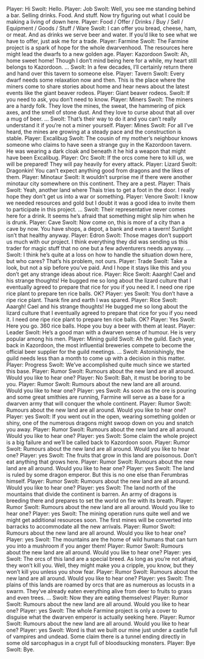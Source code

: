 Player: Hi
Swolt: Hello.
Player: Job
Swolt: Well, you see me standing behind a bar. Selling drinks. Food. And stuff. Now try figuring out what I could be making a living of down here.
Player: Food / Offer / Drinks / Buy / Sell / Equipment / Goods / Stuff / Ware
Swolt: I can offer you bread, cheese, ham, or meat. And as drinks we serve beer and water. If you’d like to see what we have to offer, just ask me for a trade.
Player: Farmine
Swolt: The Farmine project is a spark of hope for the whole dwarvenhood. The resources here might lead the dwarfs to a new golden age.
Player: Kazordoon
Swolt: Ah, home sweet home! Though I don’t mind being here for a while, my heart still belongs to Kazordoon. …
Swolt: In a few decades, I’ll certainly return there and hand over this tavern to someone else.
Player: Tavern
Swolt: Every dwarf needs some relaxation now and then. This is the place where the miners come to share stories about home and hear news about the latest events like the giant beaver rodeos.
Player: Giant beaver rodeos.
Swolt: If you need to ask, you don’t need to know.
Player: Miners
Swolt: The miners are a hardy folk. They love the mines, the sweat, the hammering of pick axes, and the smell of stone dust. And they love to curse about that all over a mug of beer. …
Swolt: That’s their way to do it and you can’t really understand it if you’re not a miner yourself.
Player: Mines
Swolt: For all I’ve heard, the mines are growing at a steady pace and the construction is stable.
Player: Excalibug
Swolt: The cousin of my mother’s neighbour knows someone who claims to have seen a strange guy in the Kazordoon tavern. He was wearing a dark cloak and beneath it he hid a weapon that might have been Excalibug.
Player: Orc
Swolt: If the orcs come here to kill us, we will be prepared! They will pay heavily for every attack.
Player: Lizard
Swolt: Dragonkin! You can’t expect anything good from dragons and the likes of them.
Player: Minotaur
Swolt: It wouldn’t surprise me if there were another minotaur city somewhere on this continent. They are a pest.
Player: Thais
Swolt: Yeah, another land where Thais tries to get a foot in the door. I really hope they don’t get us into a war or something.
Player: Venore
Swolt: I know we needed resources and gold but I doubt it was a good idea to invite them to participate in this project. …
Swolt: Their representative never comes here for a drink. It seems he’s afraid that something might slip him when he is drunk.
Player: Cave
Swolt: Now come on, this is more of a city than a cave by now. You have shops, a depot, a bank and even a tavern! Sunlight isn’t that healthy anyway.
Player: Edron
Swolt: Those mages don’t support us much with our project. I think everything they did was sending us this trader for magic stuff that no one but a few adventurers needs anyway. …
Swolt: I think he’s quite at a loss on how to handle the situation down here, but who cares? That’s his problem, not ours.
Player: Trade
Swolt: Take a look, but not a sip before you’ve paid. And I hope it stays like this and you don’t get any strange ideas about rice.
Player: Rice
Swolt: Aaargh! Cael and his strange thoughts! He bugged me so long about the lizard culture that I eventually agreed to prepare that rice for you if you need it. I need one ripe rice plant to prepare ten rice balls. OK?
Player: yes
Swolt: You don’t have a ripe rice plant. Thank fire and earth I was spared.
Player: Rice
Swolt: Aaargh! Cael and his strange thoughts! He bugged me so long about the lizard culture that I eventually agreed to prepare that rice for you if you need it. I need one ripe rice plant to prepare ten rice balls. OK?
Player: Yes
Swolt: Here you go. 360 rice balls. Hope you buy a beer with them at least.
Player: Leader
Swolt: He’s a good man with a dwarven sense of humour. He is very popular among his men.
Player: Mining guild
Swolt: Ah the guild. Each year, back in Kazordoon, the most influential breweries compete to become the official beer supplier for the guild meetings. …
Swolt: Astonishingly, the guild needs less than a month to come up with a decision in this matter.
Player: Progress
Swolt: We’ve accomplished quite much since we started this base.
Player: Rumor
Swolt: Rumours about the new land are all around. Would you like to hear one?
Player: No
Swolt: Bah, it must be boring to be you.
Player: Rumor
Swolt: Rumours about the new land are all around. Would you like to hear one?
Player: yes
Swolt: As soon as the ore is pouring and some great smithies are running, Farmine will serve as a base for a dwarven army that will conquer the whole continent.
Player: Rumor
Swolt: Rumours about the new land are all around. Would you like to hear one?
Player: yes
Swolt: If you went out in the open, wearing something golden or shiny, one of the numerous dragons might swoop down on you and snatch you away.
Player: Rumor
Swolt: Rumours about the new land are all around. Would you like to hear one?
Player: yes
Swolt: Some claim the whole project is a big failure and we’ll be called back to Kazordoon soon.
Player: Rumor
Swolt: Rumours about the new land are all around. Would you like to hear one?
Player: yes
Swolt: The fruits that grow in this land are poisonous. Don’t eat anything that grows here.
Player: Rumor
Swolt: Rumours about the new land are all around. Would you like to hear one?
Player: yes
Swolt: The land is ruled by some dragon emperor. But this is no one else than Ferumbras himself.
Player: Rumor
Swolt: Rumours about the new land are all around. Would you like to hear one?
Player: yes
Swolt: The land north of the mountains that divide the continent is barren. An army of dragons is breeding there and prepares to set the world on fire with its breath.
Player: Rumor
Swolt: Rumours about the new land are all around. Would you like to hear one?
Player: yes
Swolt: The mining operation runs quite well and we might get additional resources soon. The first mines will be converted into barracks to accommodate all the new arrivals.
Player: Rumor
Swolt: Rumours about the new land are all around. Would you like to hear one?
Player: yes
Swolt: The mountains are the home of wild humans that can turn you into a mushroom if you anger them!
Player: Rumor
Swolt: Rumours about the new land are all around. Would you like to hear one?
Player: yes
Swolt: The orcs of this land are a special breed. As long as you’re not afraid, they won’t kill you. Well, they might make you a cripple, you know, but they won’t kill you unless you show fear.
Player: Rumor
Swolt: Rumours about the new land are all around. Would you like to hear one?
Player: yes
Swolt: The plains of this lands are roamed by orcs that are as numerous as locusts in a swarm. They’ve already eaten everything alive from deer to fruits to grass and even trees. …
Swolt: Now they are eating themselves!
Player: Rumor
Swolt: Rumours about the new land are all around. Would you like to hear one?
Player: yes
Swolt: The whole Farmine project is only a cover to disguise what the dwarven emperor is actually seeking here.
Player: Rumor
Swolt: Rumours about the new land are all around. Would you like to hear one?
Player: yes
Swolt: Word is that we built our mine just under a castle full of vampires and undead. Some claim there is a tunnel ending directly in some old sarcophagus in a crypt full of bloodsucking monsters.
Player: Bye
Swolt: Bye.